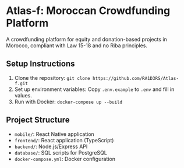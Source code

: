 # Atlas-f: Moroccan Crowdfunding Platform

A crowdfunding platform for equity and donation-based projects in Morocco, compliant with Law 15-18 and no Riba principles.

## Setup Instructions
1. Clone the repository: `git clone https://github.com/RA1D3RS/Atlas-f.git`
2. Set up environment variables: Copy `.env.example` to `.env` and fill in values.
3. Run with Docker: `docker-compose up --build`

## Project Structure
- `mobile/`: React Native application
- `frontend/`: React application (TypeScript)
- `backend/`: Node.js/Express API
- `database/`: SQL scripts for PostgreSQL
- `docker-compose.yml`: Docker configuration